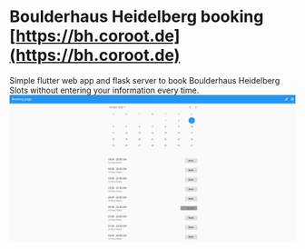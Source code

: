 # Boulderhaus Heidelberg booking [https://bh.coroot.de](https://bh.coroot.de)
Simple flutter web app and flask server to book Boulderhaus Heidelberg Slots without entering your information every time.
![screenshot](screenshot.png)
